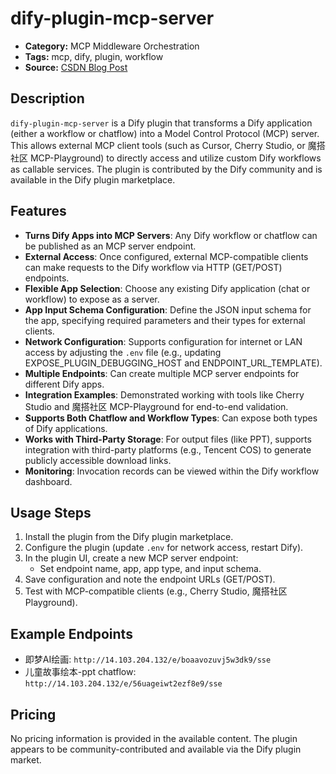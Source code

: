# dify-plugin-mcp-server

- **Category:** MCP Middleware Orchestration
- **Tags:** mcp, dify, plugin, workflow
- **Source:** [CSDN Blog Post](https://blog.csdn.net/wwwzhouhui/article/details/147315045)

## Description
`dify-plugin-mcp-server` is a Dify plugin that transforms a Dify application (either a workflow or chatflow) into a Model Control Protocol (MCP) server. This allows external MCP client tools (such as Cursor, Cherry Studio, or 魔搭社区 MCP-Playground) to directly access and utilize custom Dify workflows as callable services. The plugin is contributed by the Dify community and is available in the Dify plugin marketplace.

## Features
- **Turns Dify Apps into MCP Servers**: Any Dify workflow or chatflow can be published as an MCP server endpoint.
- **External Access**: Once configured, external MCP-compatible clients can make requests to the Dify workflow via HTTP (GET/POST) endpoints.
- **Flexible App Selection**: Choose any existing Dify application (chat or workflow) to expose as a server.
- **App Input Schema Configuration**: Define the JSON input schema for the app, specifying required parameters and their types for external clients.
- **Network Configuration**: Supports configuration for internet or LAN access by adjusting the `.env` file (e.g., updating EXPOSE_PLUGIN_DEBUGGING_HOST and ENDPOINT_URL_TEMPLATE).
- **Multiple Endpoints**: Can create multiple MCP server endpoints for different Dify apps.
- **Integration Examples**: Demonstrated working with tools like Cherry Studio and 魔搭社区 MCP-Playground for end-to-end validation.
- **Supports Both Chatflow and Workflow Types**: Can expose both types of Dify applications.
- **Works with Third-Party Storage**: For output files (like PPT), supports integration with third-party platforms (e.g., Tencent COS) to generate publicly accessible download links.
- **Monitoring**: Invocation records can be viewed within the Dify workflow dashboard.

## Usage Steps
1. Install the plugin from the Dify plugin marketplace.
2. Configure the plugin (update `.env` for network access, restart Dify).
3. In the plugin UI, create a new MCP server endpoint:
   - Set endpoint name, app, app type, and input schema.
4. Save configuration and note the endpoint URLs (GET/POST).
5. Test with MCP-compatible clients (e.g., Cherry Studio, 魔搭社区 Playground).

## Example Endpoints
- 即梦AI绘画: `http://14.103.204.132/e/boaavozuvj5w3dk9/sse`
- 儿童故事绘本-ppt chatflow: `http://14.103.204.132/e/56uageiwt2ezf8e9/sse`

## Pricing
No pricing information is provided in the available content. The plugin appears to be community-contributed and available via the Dify plugin market.

